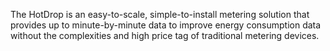 The HotDrop is an easy-to-scale, simple-to-install metering solution that provides up to minute-by-minute data to improve energy consumption data without the complexities and high price tag of traditional metering devices.
